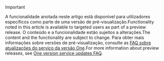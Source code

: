 > [!IMPORTANT]
> <span data-ttu-id="52565-101">A funcionalidade anotada neste artigo está disponível para utilizadores específicos como parte de uma versão de pré-visualização.</span><span class="sxs-lookup"><span data-stu-id="52565-101">Functionality noted in this article is available to targeted users as part of a preview release.</span></span> <span data-ttu-id="52565-102">O conteúdo e a funcionalidade estão sujeitos a alterações.</span><span class="sxs-lookup"><span data-stu-id="52565-102">The content and the functionality are subject to change.</span></span> <span data-ttu-id="52565-103">Para obter mais informações sobre versões de pré-visualização, consulte as [FAQ sobre atualizações do serviço da versão One](https://docs.microsoft.com/dynamics365/unified-operations/fin-and-ops/get-started/one-version).</span><span class="sxs-lookup"><span data-stu-id="52565-103">For more information about preview releases, see [One version service updates FAQ](https://docs.microsoft.com/dynamics365/unified-operations/fin-and-ops/get-started/one-version).</span></span>
